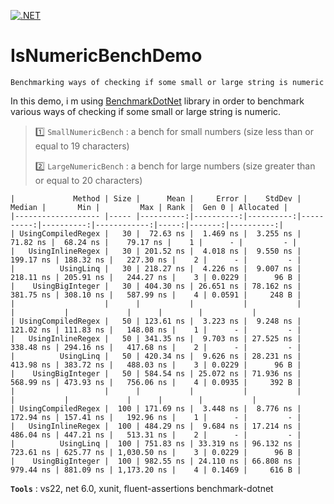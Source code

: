 [![.NET](https://github.com/aimenux/IsNumericBenchDemo/actions/workflows/ci.yml/badge.svg?branch=main)](https://github.com/aimenux/IsNumericBenchDemo/actions/workflows/ci.yml)

# IsNumericBenchDemo
```
Benchmarking ways of checking if some small or large string is numeric
```

In this demo, i m using [BenchmarkDotNet](https://github.com/dotnet/BenchmarkDotNet) library in order to benchmark various ways of checking if some small or large string is numeric.
>
> :one: `SmallNumericBench` : a bench for small numbers (size less than or equal to 19 characters)
>
> :two: `LargeNumericBench` : a bench for large numbers (size greater than or equal to 20 characters)
>

```
|             Method | Size |      Mean |     Error |    StdDev |    Median |       Min |         Max | Rank |  Gen 0 | Allocated |
|------------------- |----- |----------:|----------:|----------:|----------:|----------:|------------:|-----:|-------:|----------:|
| UsingCompiledRegex |   30 |  72.63 ns |  1.469 ns |  3.255 ns |  71.82 ns |  68.24 ns |    79.17 ns |    1 |      - |         - |
|   UsingInlineRegex |   30 | 201.52 ns |  4.018 ns |  9.550 ns | 199.17 ns | 188.32 ns |   227.30 ns |    2 |      - |         - |
|          UsingLinq |   30 | 218.27 ns |  4.226 ns |  9.007 ns | 218.11 ns | 205.91 ns |   244.27 ns |    3 | 0.0229 |      96 B |
|    UsingBigInteger |   30 | 404.30 ns | 26.651 ns | 78.162 ns | 381.75 ns | 308.10 ns |   587.99 ns |    4 | 0.0591 |     248 B |
|                    |      |           |           |           |           |           |             |      |        |           |
| UsingCompiledRegex |   50 | 123.61 ns |  3.223 ns |  9.248 ns | 121.02 ns | 111.83 ns |   148.08 ns |    1 |      - |         - |
|   UsingInlineRegex |   50 | 341.35 ns |  9.703 ns | 27.525 ns | 338.48 ns | 294.16 ns |   417.68 ns |    2 |      - |         - |
|          UsingLinq |   50 | 420.34 ns |  9.626 ns | 28.231 ns | 413.98 ns | 383.72 ns |   488.03 ns |    3 | 0.0229 |      96 B |
|    UsingBigInteger |   50 | 584.54 ns | 25.072 ns | 71.936 ns | 568.99 ns | 473.93 ns |   756.06 ns |    4 | 0.0935 |     392 B |
|                    |      |           |           |           |           |           |             |      |        |           |
| UsingCompiledRegex |  100 | 171.69 ns |  3.448 ns |  8.776 ns | 172.94 ns | 157.41 ns |   192.96 ns |    1 |      - |         - |
|   UsingInlineRegex |  100 | 484.29 ns |  9.684 ns | 17.214 ns | 486.04 ns | 447.21 ns |   513.31 ns |    2 |      - |         - |
|          UsingLinq |  100 | 751.83 ns | 33.319 ns | 96.132 ns | 723.61 ns | 625.77 ns | 1,030.50 ns |    3 | 0.0229 |      96 B |
|    UsingBigInteger |  100 | 982.55 ns | 24.110 ns | 66.808 ns | 979.44 ns | 881.09 ns | 1,173.20 ns |    4 | 0.1469 |     616 B |
```

>
**`Tools`** : vs22, net 6.0, xunit, fluent-assertions benchmark-dotnet
